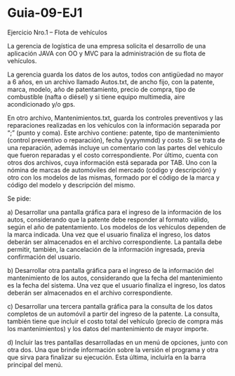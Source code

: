 # Guia-09-EJ1
Ejercicio Nro.1 – Flota de vehículos

La gerencia de logística de una empresa solicita el desarrollo de una aplicación JAVA con OO y MVC para la administración de su flota de vehículos.

La gerencia guarda los datos de los autos, todos con antigüedad no mayor a 6 años, en un archivo llamado Autos.txt, de ancho fijo, con la patente, marca, modelo, año de patentamiento, precio de compra, tipo de combustible (nafta o diésel) y si tiene equipo multimedia, aire acondicionado y/o gps.

En otro archivo, Mantenimientos.txt, guarda los controles preventivos y las reparaciones realizadas en los vehículos con la información separada por “;” (punto y coma). Este archivo contiene: patente, tipo de mantenimiento (control preventivo o reparación), fecha (yyyymmdd) y costo. Si se trata de una reparación, además incluye un comentario con las partes del vehículo que fueron reparadas y el costo correspondiente.
Por último, cuenta con otros dos archivos, cuya información está separada por TAB. Uno con la nómina de marcas de automóviles del mercado (código y descripción) y otro con los modelos de las mismas, formado por el código de la marca y código del modelo y descripción del mismo. 

Se pide:

a) Desarrollar una pantalla gráfica para el ingreso de la información de los autos, considerando que la patente debe responder al formato válido, según el año de patentamiento. Los modelos de los vehículos dependen de la marca indicada. Una vez que el usuario finaliza el ingreso, los datos deberán ser almacenados en el archivo correspondiente. La pantalla debe permitir, también, la cancelación de la información ingresada, previa confirmación del usuario.

b) Desarrollar otra pantalla gráfica para el ingreso de la información del mantenimiento de los autos, considerando que la fecha del mantenimiento es la fecha del sistema. Una vez que el usuario finaliza el ingreso, los datos deberán ser almacenados en el archivo correspondiente. 

c) Desarrollar una tercera pantalla gráfica para la consulta de los datos completos de un automóvil a partir del ingreso de la patente. La consulta, también tiene que incluir el costo total del vehículo (precio de compra más los mantenimientos) y los datos del mantenimiento de mayor importe.

d) Incluir las tres pantallas desarrolladas en un menú de opciones, junto con otra dos. Una que brinde información sobre la versión el programa y otra que sirva para finalizar su ejecución. Esta última, incluirla en la barra principal del menú.
